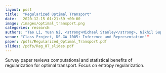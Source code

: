 ```yaml
---
layout: post
title:  "Regularized Optimal Transport"
date:   2020-12-15 01:21:59 +00:00
image: /images/optimal_transport.png
categories: research
authors: "Tao Li, Yuan Ni, <strong>Michael Stanley</strong>, Nikhil Supekar"
venue: "Class Project, DS-GA 1005: Inference and Representation""
paper: /pdfs/Regularized_Optimal_Transport.pdf
slides: /pdfs/Reg_OT_slides.pdf
---
```

Survey paper reviews computational and statistical benefits of regularization for optimal transport. Focus on entropy regularization. 